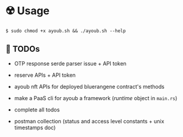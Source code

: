 # ☢️ Usage

```console
$ sudo chmod +x ayoub.sh && ./ayoub.sh --help
```

## 📌 TODOs

* OTP response serde parser issue + API token

* reserve APIs + API token

* ayoub nft APIs for deployed bluerangene contract's methods

* make a PaaS cli for ayoub a framework (_runtime_ object in `main.rs`)

* complete all todos

* postman collection (status and access level constants + unix timestamps doc)